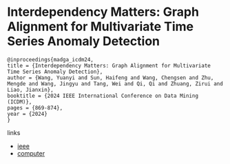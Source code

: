 # Interdependency Matters: Graph Alignment for Multivariate Time Series Anomaly Detection

```
@inproceedings{madga_icdm24,
title = {Interdependency Matters: Graph Alignment for Multivariate Time Series Anomaly Detection},
author = {Wang, Yuanyi and Sun, Haifeng and Wang, Chengsen and Zhu, Mengde and Wang, Jingyu and Tang, Wei and Qi, Qi and Zhuang, Zirui and Liao, Jianxin},
booktitle = {2024 IEEE International Conference on Data Mining (ICDM)},
pages = {869-874},
year = {2024}
}
```

links
- [ieee](https://doi.org/10.1109/ICDM59182.2024.00107)
- [computer](https://doi.ieeecomputersociety.org/10.1109/ICDM59182.2024.00107)
